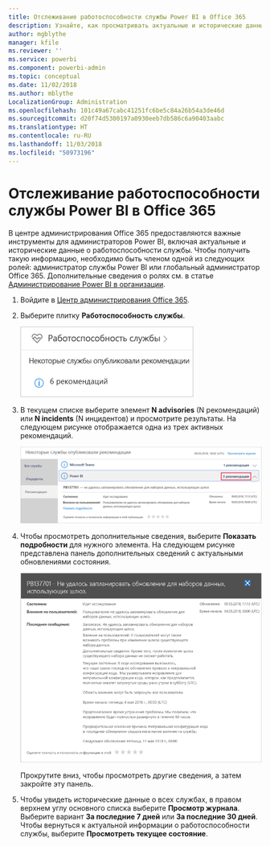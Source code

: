 ```yaml
---
title: Отслеживание работоспособности службы Power BI в Office 365
description: Узнайте, как просматривать актуальные и исторические данные о работоспособности службы в центре администрирования Office 365.
author: mgblythe
manager: kfile
ms.reviewer: ''
ms.service: powerbi
ms.component: powerbi-admin
ms.topic: conceptual
ms.date: 11/02/2018
ms.author: mblythe
LocalizationGroup: Administration
ms.openlocfilehash: 101c49a67cabc41251fc6be5c84a26b54a3de46d
ms.sourcegitcommit: d20f74d5300197a0930eeb7db586c6a90403aabc
ms.translationtype: HT
ms.contentlocale: ru-RU
ms.lasthandoff: 11/03/2018
ms.locfileid: "50973196"
---
```

# <a name="track-power-bi-service-health-in-office-365"></a>Отслеживание работоспособности службы Power BI в Office 365

В центре администрирования Office 365 предоставляются важные инструменты для администраторов Power BI, включая актуальные и исторические данные о работоспособности службы. Чтобы получить такую информацию, необходимо быть членом одной из следующих ролей: администратор службы Power BI или глобальный администратор Office 365. Дополнительные сведения о ролях см. в статье [Администрирование Power BI в организации](service-admin-administering-power-bi-in-your-organization.md#administrator-roles-related-to-power-bi).

1. Войдите в [Центр администрирования Office 365](https://portal.office.com/adminportal).

1. Выберите плитку **Работоспособность службы**.

    ![Плитка "Работоспособность службы"](media/service-admin-health/service-health-tile.png)

1. В текущем списке выберите элемент **N advisories** (N рекомендаций) или **N incidents** (N инцидентов) и просмотрите результаты. На следующем рисунке отображается одна из трех активных рекомендаций.

    ![Активные рекомендации](media/service-admin-health/active-advisories.png)

1. Чтобы просмотреть дополнительные сведения, выберите **Показать подробности** для нужного элемента. На следующем рисунке представлена панель дополнительных сведений с актуальными обновлениями состояния.

    ![Сведения о рекомендации](media/service-admin-health/advisory-details.png)

    Прокрутите вниз, чтобы просмотреть другие сведения, а затем закройте эту панель.

1. Чтобы увидеть исторические данные о всех службах, в правом верхнем углу основного списка выберите **Просмотр журнала**. Выберите вариант **За последние 7 дней** или **За последние 30 дней**. Чтобы вернуться к актуальной информации о работоспособности службы, выберите **Просмотреть текущее состояние**.